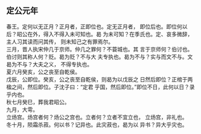 ## 定公元年

春王。定何以无正月？正月者，正即位也。定无正月者，
即位后也。即位何以后？昭公在外，得入不得入未可知也。曷
为未可知？在季氏也。定、哀多微辞，主人习其读而问其传，
则未知己之有罪焉尔。  
三月，晋人执宋仲几于京师。仲几之罪何？不蓑城也。其
言于京师何？伯讨也。伯讨则其称人何？贬。曷为贬？不与大
夫专执也。曷为不与？实与而文不与。文曷为不与？大夫之义，
不得专执也。  
夏六月癸亥，公之丧至自乾侯。  
戊辰，公即位。癸亥，公之丧至自乾侯，则曷为以戊辰之
日然后即位？正棺于两楹之间，然后即位。子沈子曰：“定君
乎国，然后即位。”即位不日，此何以日？录乎内也。  
秋七月癸巳，葬我君昭公。  
九月，大雩。  
立炀宫。炀宫者何？炀公之宫也。立者何？立者不宜立也，
立炀宫，非礼也。  
冬十月，陨霜杀菽。何以书？记异也。此灾菽也，曷为以
异书？异大乎灾也。  

